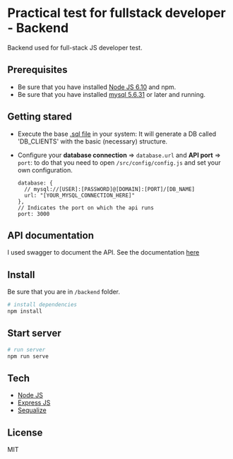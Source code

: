 # Practical test for fullstack developer - Backend

Backend used for full-stack JS developer test.


## Prerequisites
- Be sure that you have installed [Node JS 6.10](https://nodejs.org/en/download/) and npm.
- Be sure that you have installed [mysql 5.6.31](https://dev.mysql.com/downloads/file/?id=463209) or later and running.


## Getting stared
- Execute the base [.sql file](https://github.com/jhoansebastianlara/vuejs-clients/blob/master/backend/sql/clientsDB.sql) in your system: It will generate a DB called 'DB_CLIENTS' with the basic (necessary) structure.

- Configure your **database connection** => `database.url` and **API port** => `port`: to do that you need to open `/src/config/config.js` and set your own configuration.
  ```
  database: {
    // mysql://[USER]:[PASSWORD]@[DOMAIN]:[PORT]/[DB_NAME]
    url: "[YOUR_MYSQL_CONNECTION_HERE]"
  },
  // Indicates the port on which the api runs
  port: 3000
  ```

## API documentation
I used swagger to document the API. See the documentation [here](https://github.com/jhoansebastianlara/vuejs-clients/blob/master/backend/src/api/swagger/swagger.yaml)

## Install
Be sure that you are in `/backend` folder.

``` bash
# install dependencies
npm install
```

## Start server
``` bash
# run server
npm run serve
```

## Tech
- [Node JS](https://nodejs.org)
- [Express JS](https://expressjs.com/)
- [Sequalize](http://sequelize.readthedocs.io/en/latest/)

## License
MIT
